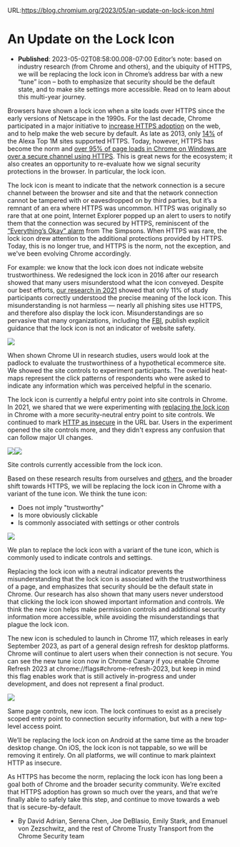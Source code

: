 URL:https://blog.chromium.org/2023/05/an-update-on-lock-icon.html
# An Update on the Lock Icon
- **Published**: 2023-05-02T08:58:00.008-07:00
Editor’s note: based on industry research (from Chrome and others), and the ubiquity of HTTPS, we will be replacing the lock icon in Chrome’s address bar with a new “tune” icon – both to emphasize that security should be the default state, and to make site settings more accessible. Read on to learn about this multi-year journey.

  

Browsers have shown a lock icon when a site loads over HTTPS since the early versions of Netscape in the 1990s. For the last decade, Chrome participated in a major initiative to [increase HTTPS adoption](https://www.usenix.org/conference/enigma2017/conference-program/presentation/schechter) on the web, and to help make the web secure by default. As late as 2013, only [14%](https://jhalderm.com/pub/papers/https-imc13.pdf) of the Alexa Top 1M sites supported HTTPS. Today, however, HTTPS has become the norm and [over 95% of page loads in Chrome on Windows are over a secure channel using HTTPS](https://transparencyreport.google.com/https/overview?hl=en). This is great news for the ecosystem; it also creates an opportunity to re-evaluate how we signal security protections in the browser. In particular, the lock icon.

  

The lock icon is meant to indicate that the network connection is a secure channel between the browser and site and that the network connection cannot be tampered with or eavesdropped on by third parties, but it’s a remnant of an era where HTTPS was uncommon. HTTPS was originally so rare that at one point, Internet Explorer popped up an alert to users to notify them that the connection was secured by HTTPS, reminiscent of the [“Everything’s Okay” alarm](https://simpsons.fandom.com/wiki/Everything%27s_Okay_Alarm) from The Simpsons. When HTTPS was rare, the lock icon drew attention to the additional protections provided by HTTPS. Today, this is no longer true, and HTTPS is the norm, not the exception, and we've been evolving Chrome accordingly.

  

For example: we know that the lock icon does not indicate website trustworthiness. We redesigned the lock icon in 2016 after our research showed that many users misunderstood what the icon conveyed. Despite our best efforts, [our research in 2021](https://research.google/pubs/pub51481/) showed that only 11% of study participants correctly understood the precise meaning of the lock icon. This misunderstanding is not harmless — nearly all phishing sites use HTTPS, and therefore also display the lock icon. Misunderstandings are so pervasive that many organizations, including the [FBI](https://www.ic3.gov/Media/Y2019/PSA190610), publish explicit guidance that the lock icon is not an indicator of website safety.

  

[![](https://blogger.googleusercontent.com/img/b/R29vZ2xl/AVvXsEjBq_FRtvQmEwYveEh-SJ5K9ocrgYOLbU97Z5oT3xiS9m4gUUddYzGJ00pxKJ8TvMQZ13I3h_MGDOw3TdaJeGditVMPO-8I950E1i7cexj1x3GBtf3bPcm92YWqsfwS0C51743MEQpSWNbnUBgWEEpy7S-edVk1DTvakNQkLvBSFsxAgDAEQps1bx23Ww/s1314/heatmap.png)](https://blogger.googleusercontent.com/img/b/R29vZ2xl/AVvXsEjBq_FRtvQmEwYveEh-SJ5K9ocrgYOLbU97Z5oT3xiS9m4gUUddYzGJ00pxKJ8TvMQZ13I3h_MGDOw3TdaJeGditVMPO-8I950E1i7cexj1x3GBtf3bPcm92YWqsfwS0C51743MEQpSWNbnUBgWEEpy7S-edVk1DTvakNQkLvBSFsxAgDAEQps1bx23Ww/s1314/heatmap.png)

  

When shown Chrome UI in research studies, users would look at the padlock to evaluate the trustworthiness of a hypothetical ecommerce site. We showed the site controls to experiment participants. The overlaid heat-maps represent the click patterns of respondents who were asked to indicate any information which was perceived helpful in the scenario.

  

The lock icon is currently a helpful entry point into site controls in Chrome. In 2021, we shared that we were experimenting with [replacing the lock icon](https://blog.chromium.org/2021/07/increasing-https-adoption.html) in Chrome with a more security-neutral entry point to site controls. We continued to mark [HTTP as insecure](https://blog.google/products/chrome/milestone-chrome-security-marking-http-not-secure/) in the URL bar. Users in the experiment opened the site controls more, and they didn't express any confusion that can follow major UI changes.

  

[![](https://blogger.googleusercontent.com/img/b/R29vZ2xl/AVvXsEgRlMaXduiXZSOPgMTX6_aNrz8Lv-JoriuiHaiK__ZhRN5iSfy0QGKndAwXe3jRPvpaWmPRDhWJP_Eujn0AsWPEqO-RSNQfpxcU7AZlKzS4yiv-c1tGnhH_94ddjG37iLua0rCvtO7aJFR9bl61rOwIuWlwu1hlMXjrM064ZTF_31xD681Su0VcGGYA3Q/s860/site-controls.png)](https://blogger.googleusercontent.com/img/b/R29vZ2xl/AVvXsEgRlMaXduiXZSOPgMTX6_aNrz8Lv-JoriuiHaiK__ZhRN5iSfy0QGKndAwXe3jRPvpaWmPRDhWJP_Eujn0AsWPEqO-RSNQfpxcU7AZlKzS4yiv-c1tGnhH_94ddjG37iLua0rCvtO7aJFR9bl61rOwIuWlwu1hlMXjrM064ZTF_31xD681Su0VcGGYA3Q/s860/site-controls.png)[![](https://blogger.googleusercontent.com/img/b/R29vZ2xl/AVvXsEi9xAuoobZuThsUwFML3p9WT-BFW_0GRfbUlqoJuBuVt2lFymZaSmPzb0rqZ4ybodEErBHewbAPV6RD6ap3yTBAlcokOVFszspAiNaDt6W7DpvHvujPehuHraQNAZZwxwd3AhfZu3XSBJVNDkrw1EuwdK3khtFQ0hEJAXa8UZGCpmjbjFvW3xqRRFittg/s692/site-controls-small.png)](https://blogger.googleusercontent.com/img/b/R29vZ2xl/AVvXsEi9xAuoobZuThsUwFML3p9WT-BFW_0GRfbUlqoJuBuVt2lFymZaSmPzb0rqZ4ybodEErBHewbAPV6RD6ap3yTBAlcokOVFszspAiNaDt6W7DpvHvujPehuHraQNAZZwxwd3AhfZu3XSBJVNDkrw1EuwdK3khtFQ0hEJAXa8UZGCpmjbjFvW3xqRRFittg/s692/site-controls-small.png)

Site controls currently accessible from the lock icon.

Based on these research results from ourselves and [others](https://ieeexplore.ieee.org/document/4223213), and the broader shift towards HTTPS, we will be replacing the lock icon in Chrome with a variant of the tune icon. We think the tune icon:

* Does not imply "trustworthy"
* Is more obviously clickable
* Is commonly associated with settings or other controls

  

[![](https://blogger.googleusercontent.com/img/b/R29vZ2xl/AVvXsEgugOcJZQTuZzMo-ker60pSIzOIfBPPIV7Gq_7nmOU9lVqJWZ-qyurLC-Pj3lrPrrh-pemoJC6Ix27Dam2LmNasddSS21m37_7YV8qbC2MPE8j1gEIcBqcMqSAvhq5WnAJ34OV3IZYoqhivJo0oN3C2A4NWA0csosSV4jFIbqhOopCrXwKPFu96oW6_Yg/s1600/tune.png)](https://blogger.googleusercontent.com/img/b/R29vZ2xl/AVvXsEgugOcJZQTuZzMo-ker60pSIzOIfBPPIV7Gq_7nmOU9lVqJWZ-qyurLC-Pj3lrPrrh-pemoJC6Ix27Dam2LmNasddSS21m37_7YV8qbC2MPE8j1gEIcBqcMqSAvhq5WnAJ34OV3IZYoqhivJo0oN3C2A4NWA0csosSV4jFIbqhOopCrXwKPFu96oW6_Yg/s288/tune.png)

  

We plan to replace the lock icon with a variant of the tune icon, which is commonly used to indicate controls and settings.

  

Replacing the lock icon with a neutral indicator prevents the misunderstanding that the lock icon is associated with the trustworthiness of a page, and emphasizes that security should be the default state in Chrome. Our research has also shown that many users never understood that clicking the lock icon showed important information and controls. We think the new icon helps make permission controls and additional security information more accessible, while avoiding the misunderstandings that plague the lock icon.

  

The new icon is scheduled to launch in Chrome 117, which releases in early September 2023, as part of a general design refresh for desktop platforms. Chrome will continue to alert users when their connection is not secure. You can see the new tune icon now in Chrome Canary if you enable Chrome Refresh 2023 at chrome://flags#chrome-refresh-2023, but keep in mind this flag enables work that is still actively in-progress and under development, and does not represent a final product.

  

[![](https://blogger.googleusercontent.com/img/b/R29vZ2xl/AVvXsEh42uF3vHKMYdRxs7Pn3IWFieNo15A49lukAYJ_WzOOgfN1frqfnkh45T-pUdZdIW-caFj1tA8IGBRRjgra_jd2JQ6igjESnX2xYieuWgA3aP4E7QU4mif8OrA7XAPwyURpVQ5azwDXe8NnuxjmV_4nnVEvc-YPBq76tcCOzBAS8pjQDNt-rKM88M3q6A/s1040/new-site-controls.png)](https://blogger.googleusercontent.com/img/b/R29vZ2xl/AVvXsEh42uF3vHKMYdRxs7Pn3IWFieNo15A49lukAYJ_WzOOgfN1frqfnkh45T-pUdZdIW-caFj1tA8IGBRRjgra_jd2JQ6igjESnX2xYieuWgA3aP4E7QU4mif8OrA7XAPwyURpVQ5azwDXe8NnuxjmV_4nnVEvc-YPBq76tcCOzBAS8pjQDNt-rKM88M3q6A/s1040/new-site-controls.png)

  

Same page controls, new icon. The lock continues to exist as a precisely scoped entry point to connection security information, but with a new top-level access point.

  

We’ll be replacing the lock icon on Android at the same time as the broader desktop change. On iOS, the lock icon is not tappable, so we will be removing it entirely. On all platforms, we will continue to mark plaintext HTTP as insecure.

  

As HTTPS has become the norm, replacing the lock icon has long been a goal both of Chrome and the broader security community. We’re excited that HTTPS adoption has grown so much over the years, and that we’re finally able to safely take this step, and continue to move towards a web that is secure-by-default.

- By David Adrian, Serena Chen, Joe DeBlasio, Emily Stark, and Emanuel von Zezschwitz, and the rest of Chrome Trusty Transport from the Chrome Security team